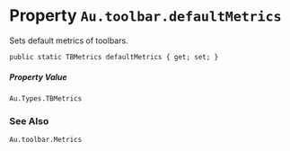# Property `Au.toolbar.defaultMetrics`

Sets default metrics of toolbars.

```
public static TBMetrics defaultMetrics { get; set; }
```

##### Property Value

`Au.Types.TBMetrics`

### See Also

`Au.toolbar.Metrics`